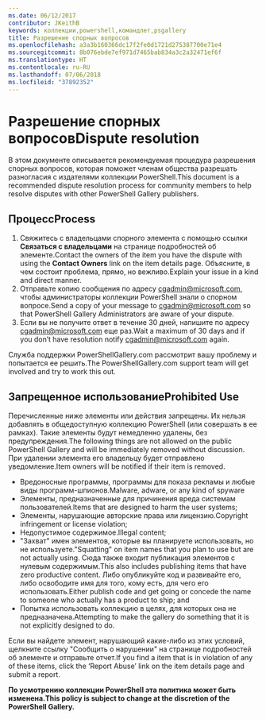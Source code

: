 ```yaml
---
ms.date: 06/12/2017
contributor: JKeithB
keywords: коллекции,powershell,командлет,psgallery
title: Разрешение спорных вопросов
ms.openlocfilehash: a3a3b160366dc17f2fe0d1721d275387700e71e4
ms.sourcegitcommit: 8b076ebde7ef971d7465bab834a3c2a32471ef6f
ms.translationtype: HT
ms.contentlocale: ru-RU
ms.lasthandoff: 07/06/2018
ms.locfileid: "37892352"
---
```

# <a name="dispute-resolution"></a><span data-ttu-id="38d3d-103">Разрешение спорных вопросов</span><span class="sxs-lookup"><span data-stu-id="38d3d-103">Dispute resolution</span></span>

<span data-ttu-id="38d3d-104">В этом документе описывается рекомендуемая процедура разрешения спорных вопросов, которая поможет членам общества разрешать разногласия с издателями коллекции PowerShell.</span><span class="sxs-lookup"><span data-stu-id="38d3d-104">This document is a recommended dispute resolution process for community members to help resolve disputes with other PowerShell Gallery publishers.</span></span>

## <a name="process"></a><span data-ttu-id="38d3d-105">Процесс</span><span class="sxs-lookup"><span data-stu-id="38d3d-105">Process</span></span>

1. <span data-ttu-id="38d3d-106">Свяжитесь с владельцами спорного элемента с помощью ссылки **Связаться с владельцами** на странице подробностей об элементе.</span><span class="sxs-lookup"><span data-stu-id="38d3d-106">Contact the owners of the item you have the dispute with using the **Contact Owners** link on the item details page.</span></span>
   <span data-ttu-id="38d3d-107">Объясните, в чем состоит проблема, прямо, но вежливо.</span><span class="sxs-lookup"><span data-stu-id="38d3d-107">Explain your issue in a kind and direct manner.</span></span>
2. <span data-ttu-id="38d3d-108">Отправьте копию сообщения по адресу [cgadmin@microsoft.com](mailto:cgadmin@microsoft.com), чтобы администраторы коллекции PowerShell знали о спорном вопросе.</span><span class="sxs-lookup"><span data-stu-id="38d3d-108">Send a copy of your message to [cgadmin@microsoft.com](mailto:cgadmin@microsoft.com) so that PowerShell Gallery Administrators are aware of your dispute.</span></span>
3. <span data-ttu-id="38d3d-109">Если вы не получите ответ в течение 30 дней, напишите по адресу [cgadmin@microsoft.com](mailto:cgadmin@microsoft.com) еще раз.</span><span class="sxs-lookup"><span data-stu-id="38d3d-109">Wait a maximum of 30 days and if you don’t have resolution notify [cgadmin@microsoft.com](mailto:cgadmin@microsoft.com) again.</span></span>

<span data-ttu-id="38d3d-110">Служба поддержки PowerShellGallery.com рассмотрит вашу проблему и попытается ее решить.</span><span class="sxs-lookup"><span data-stu-id="38d3d-110">The PowerShellGallery.com support team will get involved and try to work this out.</span></span>

## <a name="prohibited-use"></a><span data-ttu-id="38d3d-111">Запрещенное использование</span><span class="sxs-lookup"><span data-stu-id="38d3d-111">Prohibited Use</span></span>

<span data-ttu-id="38d3d-112">Перечисленные ниже элементы или действия запрещены. Их нельзя добавлять в общедоступную коллекцию PowerShell (или совершать в ее рамках). Такие элементы будут немедленно удалены, без предупреждения.</span><span class="sxs-lookup"><span data-stu-id="38d3d-112">The following things are not allowed on the public PowerShell Gallery and will be immediately removed without discussion.</span></span>  <span data-ttu-id="38d3d-113">При удалении элемента его владельцу будет отправлено уведомление.</span><span class="sxs-lookup"><span data-stu-id="38d3d-113">Item owners will be notified if their item is removed.</span></span>

- <span data-ttu-id="38d3d-114">Вредоносные программы, программы для показа рекламы и любые виды программ-шпионов.</span><span class="sxs-lookup"><span data-stu-id="38d3d-114">Malware, adware, or any kind of spyware</span></span>
- <span data-ttu-id="38d3d-115">Элементы, предназначенные для причинения вреда системам пользователей.</span><span class="sxs-lookup"><span data-stu-id="38d3d-115">Items that are designed to harm the user systems;</span></span>
- <span data-ttu-id="38d3d-116">Элементы, нарушающие авторские права или лицензию.</span><span class="sxs-lookup"><span data-stu-id="38d3d-116">Copyright infringement or license violation;</span></span>
- <span data-ttu-id="38d3d-117">Недопустимое содержимое.</span><span class="sxs-lookup"><span data-stu-id="38d3d-117">Illegal content;</span></span>
- <span data-ttu-id="38d3d-118">"Захват" имен элементов, которые вы планируете использовать, но не используете.</span><span class="sxs-lookup"><span data-stu-id="38d3d-118">"Squatting" on item names that you plan to use but are not actually using.</span></span> <span data-ttu-id="38d3d-119">Сюда также входит публикация элементов с нулевым содержимым.</span><span class="sxs-lookup"><span data-stu-id="38d3d-119">This also includes publishing items that have zero productive content.</span></span>
  <span data-ttu-id="38d3d-120">Либо опубликуйте код и развивайте его, либо освободите имя для того, кому есть, для чего его использовать.</span><span class="sxs-lookup"><span data-stu-id="38d3d-120">Either publish code and get going or concede the name to someone who actually has a product to ship; and</span></span>
- <span data-ttu-id="38d3d-121">Попытка использовать коллекцию в целях, для которых она не предназначена.</span><span class="sxs-lookup"><span data-stu-id="38d3d-121">Attempting to make the gallery do something that it is not explicitly designed to do.</span></span>

<span data-ttu-id="38d3d-122">Если вы найдете элемент, нарушающий какие-либо из этих условий, щелкните ссылку "Сообщить о нарушении" на странице подробностей об элементе и отправьте отчет.</span><span class="sxs-lookup"><span data-stu-id="38d3d-122">If you find a item that is in violation of any of these items, click the ‘Report Abuse’ link on the item details page and submit a report.</span></span>

<span data-ttu-id="38d3d-123">**По усмотрению коллекции PowerShell эта политика может быть изменена.**</span><span class="sxs-lookup"><span data-stu-id="38d3d-123">**This policy is subject to change at the discretion of the PowerShell Gallery.**</span></span>
